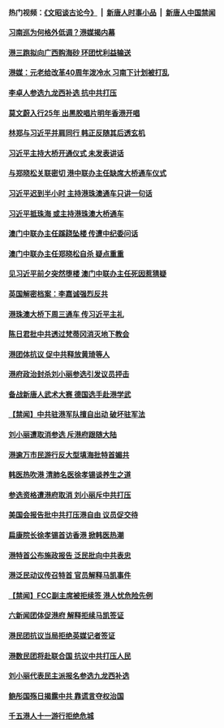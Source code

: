 #### 热门视频：[《文昭谈古论今》](https://github.com/gfw-breaker/wenzhao/blob/master/README.md?t=10261533) &nbsp;|&nbsp; [新唐人时事小品](https://github.com/gfw-breaker/ntdtv-comedy/blob/master/README.md?t=10261533) &nbsp;|&nbsp; [新唐人中国禁闻](https://github.com/gfw-breaker/ntdtv-news/blob/master/README.md?t=10261533)

#### [习南巡为何格外低调？港媒揭内幕](../pages/news205/a1396735.md?t=10261533) 

#### [港三跑拟向广西购海砂 环团忧利益输送](../pages/news205/a1396829.md?t=10261533) 

#### [港媒：元老给改革40周年泼冷水 习南下计划被打乱](../pages/news205/a1396574.md?t=10261533) 

#### [李卓人参选九龙西补选 抗中共打压](../pages/news205/a1396660.md?t=10261533) 

#### [莫文蔚入行25年 出黑胶唱片明年香港开唱](../pages/news205/a1396640.md?t=10261533) 

#### [林郑与习近平并肩同行  韩正反随其后透玄机](../pages/news205/a1396552.md?t=10261533) 

#### [习近平主持大桥开通仪式 未发表讲话](../pages/news205/a1396534.md?t=10261533) 

#### [与郑晓松关联密切 港中联办主任缺席大桥通车仪式](../pages/news205/a1396492.md?t=10261533) 

#### [习近平迟到半小时 主持港珠澳通车只讲一句话](../pages/news205/a1396448.md?t=10261533) 

#### [习近平抵珠海 或主持港珠澳大桥通车](../pages/news205/a1396363.md?t=10261533) 

#### [澳门中联办主任蹊跷坠楼 传遭中纪委问话](../pages/news205/a1396283.md?t=10261533) 

#### [澳门中联办主任郑晓松自杀 疑点重重](../pages/news205/a1396257.md?t=10261533) 

#### [见习近平前夕突然堕楼 澳门中联办主任死因惹猜疑](../pages/news205/a1396256.md?t=10261533) 

#### [英国解密档案：李嘉诚强烈反共](../pages/news205/a1396115.md?t=10261533) 

#### [港珠澳大桥下周三通车 传习近平主礼](../pages/news205/a1396064.md?t=10261533) 

#### [陈日君批中共透过梵蒂冈消灭地下教会](../pages/news205/a1395931.md?t=10261533) 

#### [港团体抗议 促中共释放黄琦等人](../pages/news205/a1395797.md?t=10261533) 

#### [港府政治封杀刘小丽参选引发议员抨击](../pages/news205/a1395662.md?t=10261533) 

#### [备战新唐人武术大赛 德国选手赴港学武](../pages/news205/a1395612.md?t=10261533) 

#### [【禁闻】中共驻港军队擅自出动 破坏驻军法](../pages/news205/a1395515.md?t=10261533) 

#### [刘小丽遭取消参选 斥港府跟随大陆](../pages/news205/a1395493.md?t=10261533) 

#### [港逾万市民游行反大型填海批特首媚共](../pages/news205/a1395378.md?t=10261533) 

#### [韩医热吹港 清肺名医徐孝锡谈养生之道](../pages/news205/a1395291.md?t=10261533) 

#### [参选资格遭港府取消 刘小丽斥中共打压](../pages/news205/a1395169.md?t=10261533) 

#### [美国会报告批中共打压港自由 议员促交待](../pages/news205/a1395017.md?t=10261533) 

#### [扁康院长徐孝锡首访香港 掀韩医热潮](../pages/news205/a1394974.md?t=10261533) 

#### [港特首公布施政报告 泛民批向中共表忠](../pages/news205/a1394861.md?t=10261533) 

#### [港泛民动议传召特首 官员解释马凯事件](../pages/news205/a1394724.md?t=10261533) 

#### [【禁闻】FCC副主席被拒续签 港人忧危险先例](../pages/news205/a1394722.md?t=10261533) 

#### [六新闻团体促港府 解释拒续马凯签证](../pages/news205/a1394550.md?t=10261533) 

#### [港民团抗议当局拒绝英媒记者签证](../pages/news205/a1394451.md?t=10261533) 

#### [港数民团将赴联合国 抗议中共打压人民](../pages/news205/a1394241.md?t=10261533) 

#### [刘小丽代表民主派报名参选九龙西补选](../pages/news205/a1394077.md?t=10261533) 

#### [鲍彤国殇日揭露中共 靠谎言夺权治国](../pages/news205/a1393799.md?t=10261533) 

#### [千五港人十一游行拒绝危城](../pages/news205/a1393796.md?t=10261533) 

